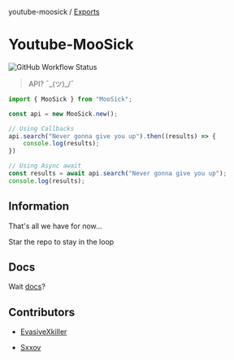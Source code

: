 youtube-moosick / [Exports](modules.md)

# Youtube-MooSick

<img alt="GitHub Workflow Status" src="https://img.shields.io/github/workflow/status/EvasiveXkiller/youtube-moosick/rollup-build">

> API? ¯\_(ツ)_/¯

```typescript
import { MooSick } from "MooSick";

const api = new MooSick.new();

// Using Callbacks
api.search("Never gonna give you up").then((results) => {
	console.log(results);
})

// Using Async await 
const results = await api.search("Never gonna give you up");
console.log(results);
```

## Information
That's all we have for now...

Star the repo to stay in the loop

## Docs
Wait [docs](./docs/generated/index.md)?

## Contributors

- [EvasiveXkiller](https://github.com/EvasiveXkiller)

- [Sxxov](https://github.com/Sxxov)
